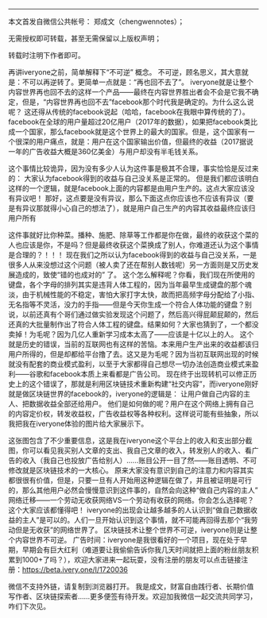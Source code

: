 
----

​本文首发自微信公共帐号： 郑成文（chengwennotes）；

无需授权即可转载，甚至无需保留以上版权声明；

转载时注明下作者即可。

再讲iveryone之前，简单解释下“不可逆” 概念。
不可逆，顾名思义，其大意就是：不可以再逆转了。更简单一点就是：“再也回不去了”。 iveryone就是让整个内容世界再也回不去的这样一个产品——最终在内容世界胜出者会不会是它我不确定，但是，“内容世界再也回不去”facebook那个时代我是确定的。为什么这么说呢？
这还得从传统的facebook说起（哈哈，facebook在我眼中算传统的了）。facebook在全球的用户量超过20亿用户（2017年的数据），如果把facebook类比成一个国家，那么facebook就是这个世界上的最大的国家。但是，这个国家有一个很深的用户痛点，就是：用户在这个国家输出价值，但最终的收益（2017据说一年的广告收益大概是360亿美金）与用户却没有半毛钱关系。

这个事情比较诡异，因为没有多少人认为这件事是极其不合理，事实恰恰是反过来的：
大家认为facebook得到的收益与自己没关系是正常的。
但是我们都应该明白这样的一个逻辑，就是facebook上面的内容都是由用户生产的。这点大家应该没有异议吧！
那好，这点要是没有异议，那么下面这点你应该也不应该有异议（要是有异议那就得小心自己的想法了），就是用户自己生产的内容其收益最终应该归用户所有

这件事就好比你种菜。播种、施肥、除草等工作都是你在做，最终的收获这个菜的人也应该是你，不是吗？但是最终收获这个菜换成了别人，你难道还认为这个事情是合理的？！！！
现在我们之所以认为facebook得到的收益与自己没关系，一是很多人从来没想过这个问题（被人卖了还在帮别人数钱呢）另一方面则是又历史发展造成的，致使“错的也成对的” 了。
这个怎么解释呢？你看，我们现在所使用的键盘，各个字母的排列其实是违背人体工程的，因为当年最早生成键盘的那个魂淡，由于机械性能的不稳定，害怕大家打字太快，故而把高频字母分配给了小指、无名指等不灵活，没力的手指——但是今天你生成一个符合人体功能的键盘？别说，以前还真有个哥们通过做实验发现这个问题了，然后高兴得屁颠屁颠的，然后还真的大批量制作出了符合人体工程的键盘。结果如何？大家也猜到了，一个都没卖掉！为毛呢？因为几亿人重新学习成本太高了——应该是十亿以上的人。
这个就是历史的错误，当前的互联网也有这样的苦恼。本来用户生产出来的收益都该归用户所得的，但是却都给平台撸了去。这又是为毛呢？因为当初互联网出现的时候就没有配套的商业模式盈利，以至于大家都得自己想尽一切办法创造商业模式来盈利——谷歌和facebook本质上来看都是广告公司。
现在终于出现转机可以修正历史上的这个错误了，那就是利用区块链技术重新构建“社交内容”，而iveryone刚好就是做区块链世界的facebook的，iveryone的逻辑是：
让用户做自己内容的主人、把数据收益全部还给用户。
他们是如何做的呢？用户在这个网络上拥有自己的内容定价权，转发收益权，广告收益权等各种权利。这样说可能有些抽象，所以我把我在iveryone体验的图片给大家展示下。


这张图包含了不少重要信息，这是我在iveryone这个平台上的收入和支出部分截图，你可以看见我买别人文章的支出、我自己文章的收入，转发别人的收入、看广告的收入（我自己也投放广告给别人）……账目公开一目了然——账目透明、不可修改就是区块链技术的一大核心。
原来大家没有意识到自己的注意力和内容其实都很很有价值，但是，只要一旦有人开始用这种逻辑在做了，并且被证明是可行的，那么其他用户必然会慢慢意识到这件事的，自然会向这种“做自己内容的主人” 网络迁移——一个劳动无收获网络VS一个劳动有收获的网络。你会怎么选择呢？这个大家应该都懂得吧！
iveryone的出现会让越多越多的人认识到“做自己数据收益的主人”是可以的。人们一旦开始认识到这个事情，就不可能再回得去那个“我劳动但是无收获”的网络世界了。
区块链技术让整个世界不可逆，iveryone则是让整个内容世界不可逆。
广告时间：iveryone是我很看好的一个项目，现在处于早期，早期会有巨大红利（难道要让我偷偷告诉你我几天时间就把上面的粉丝朋友积累到1000+了吗？），欢迎大家进来一起玩耍，没有注册的朋友可以点击链接注册：https://beta.ivery.one/I/1720036

微信不支持外链，请复制到浏览器打开。
我是成文，财富自由践行者、长期价值写作者、区块链探索者……更多便签有待开发。欢迎加我微信一起交流共同学习，咋们下次见。


